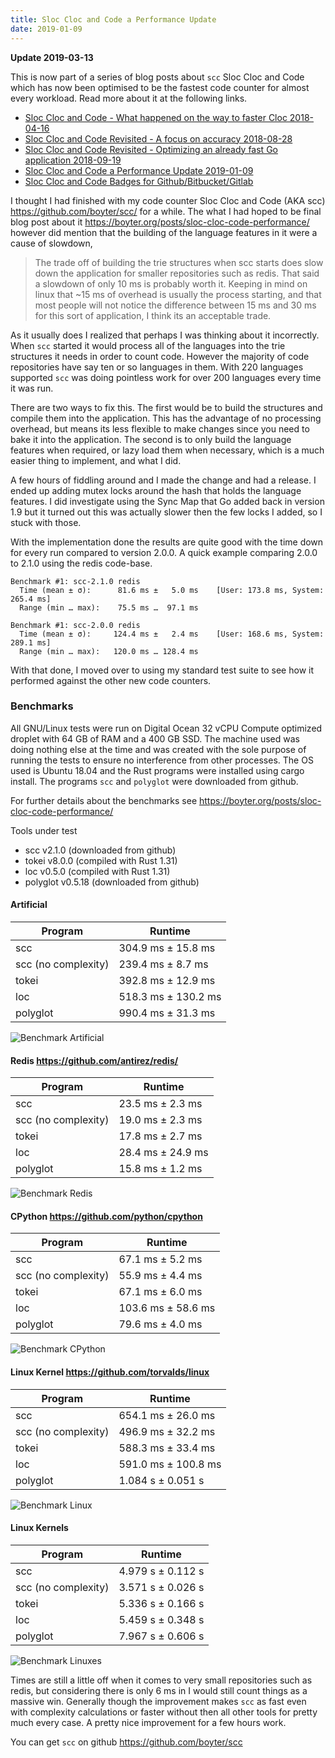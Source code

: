 ```yaml
---
title: Sloc Cloc and Code a Performance Update 
date: 2019-01-09
---
```


**Update 2019-03-13**

This is now part of a series of blog posts about `scc` Sloc Cloc and Code which has now been optimised to be the fastest code counter for almost every workload. Read more about it at the following links.

- [Sloc Cloc and Code - What happened on the way to faster Cloc 2018-04-16](https://boyter.org/posts/sloc-cloc-code/)
- [Sloc Cloc and Code Revisited - A focus on accuracy 2018-08-28](https://boyter.org/posts/sloc-cloc-code-revisited/)
- [Sloc Cloc and Code Revisited - Optimizing an already fast Go application 2018-09-19](https://boyter.org/posts/sloc-cloc-code-performance/)
- [Sloc Cloc and Code a Performance Update 2019-01-09](https://boyter.org/posts/sloc-cloc-code-performance-update/)
- [Sloc Cloc and Code Badges for Github/Bitbucket/Gitlab](https://boyter.org/posts/sloc-cloc-code-badges/)

I thought I had finished with my code counter Sloc Cloc and Code (AKA scc) <https://github.com/boyter/scc/> for a while. The what I had hoped to be final blog post about it <https://boyter.org/posts/sloc-cloc-code-performance/> however did mention that the building of the language features in it were a cause of slowdown,

> The trade off of building the trie structures when scc starts does slow down the application for smaller repositories such as redis. That said a slowdown of only 10 ms is probably worth it. Keeping in mind on linux that ~15 ms of overhead is usually the process starting, and that most people will not notice the difference between 15 ms and 30 ms for this sort of application, I think its an acceptable trade.

As it usually does I realized that perhaps I was thinking about it incorrectly. When `scc` started it would process all of the languages into the trie structures it needs in order to count code. However the majority of code repositories have say ten or so languages in them. With 220 languages supported `scc` was doing pointless work for over 200 languages every time it was run.

There are two ways to fix this. The first would be to build the structures and compile them into the application. This has the advantage of no processing overhead, but means its less flexible to make changes since you need to bake it into the application. The second is to only build the language features when required, or lazy load them when necessary, which is a much easier thing to implement, and what I did.

A few hours of fiddling around and I made the change and had a release. I ended up adding mutex locks around the hash that holds the language features. I did investigate using the Sync Map that Go added back in version 1.9 but it turned out this was actually slower then the few locks I added, so I stuck with those.

With the implementation done the results are quite good with the time down for every run compared to version 2.0.0. A quick example comparing 2.0.0 to 2.1.0 using the redis code-base.

```
Benchmark #1: scc-2.1.0 redis
  Time (mean ± σ):      81.6 ms ±   5.0 ms    [User: 173.8 ms, System: 265.4 ms]
  Range (min … max):    75.5 ms …  97.1 ms

Benchmark #1: scc-2.0.0 redis
  Time (mean ± σ):     124.4 ms ±   2.4 ms    [User: 168.6 ms, System: 289.1 ms]
  Range (min … max):   120.0 ms … 128.4 ms

```

With that done, I moved over to using my standard test suite to see how it performed against the other new code counters.

### Benchmarks

All GNU/Linux tests were run on Digital Ocean 32 vCPU Compute optimized droplet with 64 GB of RAM and a 400 GB SSD. The machine used was doing nothing else at the time and was created with the sole purpose of running the tests to ensure no interference from other processes. The OS used is Ubuntu 18.04 and the Rust programs were installed using cargo install. The programs `scc` and `polyglot` were downloaded from github.

For further details about the benchmarks see <https://boyter.org/posts/sloc-cloc-code-performance/>

Tools under test

- scc v2.1.0 (downloaded from github)
- tokei v8.0.0 (compiled with Rust 1.31)
- loc v0.5.0 (compiled with Rust 1.31)
- polyglot v0.5.18 (downloaded from github)

#### Artificial

| Program | Runtime |
|---|---|
| scc | 304.9 ms ±  15.8 ms |
| scc (no complexity) | 239.4 ms ±   8.7 ms |
| tokei | 392.8 ms ±  12.9 ms |
| loc | 518.3 ms ± 130.2 ms |
| polyglot | 990.4 ms ±  31.3 ms |

![Benchmark Artificial](/static/sloc-cloc-code-performance/benchmark_linux_artificial.png)

#### Redis <https://github.com/antirez/redis/>

| Program | Runtime |
|---|---|
| scc | 23.5 ms ±   2.3 ms |
| scc (no complexity) | 19.0 ms ±   2.3 ms |
| tokei | 17.8 ms ±   2.7 ms |
| loc | 28.4 ms ±  24.9 ms |
| polyglot | 15.8 ms ±   1.2 ms |

![Benchmark Redis](/static/sloc-cloc-code-performance/benchmark_linux_redis.png)

#### CPython <https://github.com/python/cpython>

| Program | Runtime |
|---|---|
| scc | 67.1 ms ±   5.2 ms |
| scc (no complexity) | 55.9 ms ±   4.4 ms |
| tokei | 67.1 ms ±   6.0 ms |
| loc | 103.6 ms ±  58.6 ms |
| polyglot | 79.6 ms ±   4.0 ms |

![Benchmark CPython](/static/sloc-cloc-code-performance/benchmark_linux_cpython.png)

#### Linux Kernel <https://github.com/torvalds/linux>

| Program | Runtime |
|---|---|
| scc | 654.1 ms ±  26.0 ms |
| scc (no complexity) | 496.9 ms ±  32.2 ms |
| tokei | 588.3 ms ±  33.4 ms |
| loc | 591.0 ms ± 100.8 ms |
| polyglot | 1.084 s ±  0.051 s |

![Benchmark Linux](/static/sloc-cloc-code-performance/benchmark_linux_linux.png)

#### Linux Kernels

| Program | Runtime |
|---|---|
| scc | 4.979 s ±  0.112 s |
| scc (no complexity) | 3.571 s ±  0.026 s |
| tokei | 5.336 s ±  0.166 s |
| loc | 5.459 s ±  0.348 s |
| polyglot | 7.967 s ±  0.606 s |

![Benchmark Linuxes](/static/sloc-cloc-code-performance/benchmark_linux_linuxes.png)

Times are still a little off when it comes to very small repositories such as redis, but considering there is only 6 ms in I would still count things as a massive win. Generally though the improvement makes `scc` as fast even with complexity calculations or faster without then all other tools for pretty much every case. A pretty nice improvement for a few hours work.

You can get `scc` on github <https://github.com/boyter/scc>
